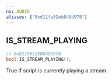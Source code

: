 ```yaml
---
ns: AUDIO
aliases: ["0xd11fa52eb849d978"]
---
```

## IS_STREAM_PLAYING

```c
// 0xD11FA52EB849D978
bool IS_STREAM_PLAYING();
```

True if script is currently playing a stream


